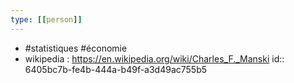 ```yaml
---
type: [[person]]
---
```

- #statistiques #économie
- wikipedia : https://en.wikipedia.org/wiki/Charles_F._Manski
  id:: 6405bc7b-fe4b-444a-b49f-a3d49ac755b5